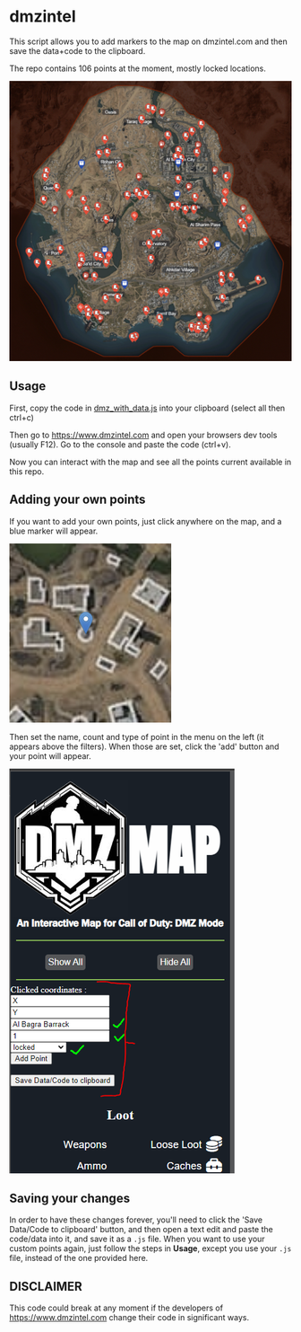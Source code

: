 # dmzintel

This script allows you to add markers to the map on dmzintel.com and then save the data+code to the clipboard.

The repo contains 106 points at the moment, mostly locked locations.

![Map](https://raw.githubusercontent.com/PapaNaxos/dmzintel/main/dmzintel_points.PNG)

## Usage

First, copy the code in [dmz_with_data.js](https://raw.githubusercontent.com/PapaNaxos/dmzintel/main/dmz_with_data.js) into your clipboard (select all then ctrl+c)

Then go to https://www.dmzintel.com and open your browsers dev tools (usually F12). Go to the console and paste the code (ctrl+v).

Now you can interact with the map and see all the points current available in this repo.

## Adding your own points

If you want to add your own points, just click anywhere on the map, and a blue marker will appear. 

![Marker](https://raw.githubusercontent.com/PapaNaxos/dmzintel/main/dmzintel_marker.PNG)

Then set the name, count and type of point in the menu on the left (it appears above the filters). When those are set, click the 'add' button and your point will appear.

![UI](https://raw.githubusercontent.com/PapaNaxos/dmzintel/main/dmzintel_ui.PNG)

## Saving your changes

In order to have these changes forever, you'll need to click the 'Save Data/Code to clipboard' button, and then open a text edit and paste the code/data into it, and save it as a `.js` file. When you want to use your custom points again, just follow the steps in **Usage**, except you use your `.js` file, instead of the one provided here.

## DISCLAIMER

This code could break at any moment if the developers of https://www.dmzintel.com change their code in significant ways.
